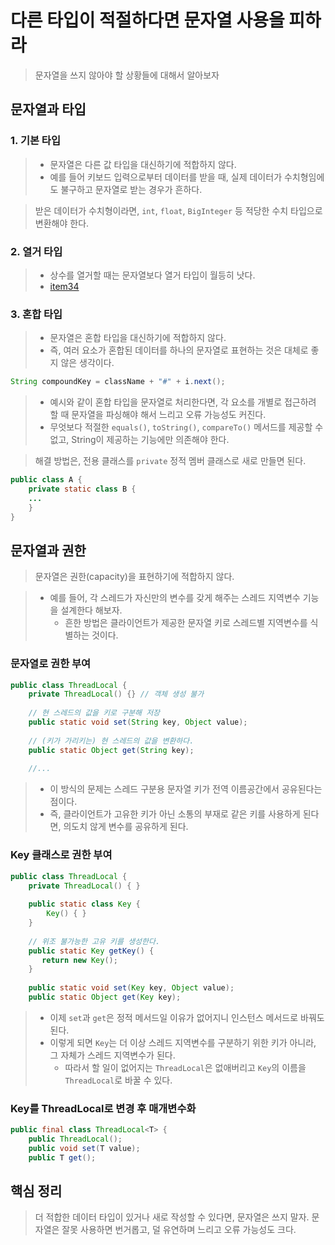 # 다른 타입이 적절하다면 문자열 사용을 피하라
> 문자열을 쓰지 않아야 할 상황들에 대해서 알아보자

## 문자열과 타입
### 1. 기본 타입
> - 문자열은 다른 값 타입을 대신하기에 적합하지 않다.
> - 예를 들어 키보드 입력으로부터 데이터를 받을 때, 실제 데이터가 수치형임에도 불구하고 문자열로 받는 경우가 흔하다.

> 받은 데이터가 수치형이라면, `int`, `float`, `BigInteger` 등 적당한 수치 타입으로 변환해야 한다.

### 2. 열거 타입
> - 상수를 열거할 때는 문자열보다 열거 타입이 월등히 낫다.
> - [item34](../../chapter6/item34/item-34.%20Use%20enums%20instead%20of%20int%20constants.md)

### 3. 혼합 타입
> - 문자열은 혼합 타입을 대신하기에 적합하지 않다.
> - 즉, 여러 요소가 혼합된 데이터를 하나의 문자열로 표현하는 것은 대체로 좋지 않은 생각이다.
```java
String compoundKey = className + "#" + i.next();
```
> - 예시와 같이 혼합 타입을 문자열로 처리한다면, 각 요소를 개별로 접근하려 할 때 문자열을 파싱해야 해서 느리고 오류 가능성도 커진다.
> - 무엇보다 적절한 `equals()`, `toString()`, `compareTo()` 메서드를 제공할 수 없고, String이 제공하는 기능에만 의존해야 한다.

> 해결 방법은, 전용 클래스를 `private` 정적 멤버 클래스로 새로 만들면 된다.
```java
public class A {
	private static class B {
    ...
    }
}
```

## 문자열과 권한
> 문자열은 권한(capacity)을 표현하기에 적합하지 않다.

> - 예를 들어, 각 스레드가 자신만의 변수를 갖게 해주는 스레드 지역변수 기능을 설계한다 해보자.
>   - 흔한 방법은 클라이언트가 제공한 문자열 키로 스레드별 지역변수를 식별하는 것이다.

### 문자열로 권한 부여
```java
public class ThreadLocal {
	private ThreadLocal() {} // 객체 생성 불가
    
    // 현 스레드의 값을 키로 구분해 저장
    public static void set(String key, Object value);
    
    // (키가 가리키는) 현 스레드의 값을 변환하다.
    public static Object get(String key);
    
    //...
```

> - 이 방식의 문제는 스레드 구분용 문자열 키가 전역 이름공간에서 공유된다는 점이다.
> - 즉, 클라이언트가 고유한 키가 아닌 소통의 부재로 같은 키를 사용하게 된다면, 의도치 않게 변수를 공유하게 된다.

### Key 클래스로 권한 부여
```java
public class ThreadLocal {
	private ThreadLocal() { }
    
    public static class Key {
    	Key() { }
    }
   
    // 위조 불가능한 고유 키를 생성한다.
    public static Key getKey() {
   	   return new Key();
    }
   
    public static void set(Key key, Object value);
    public static Object get(Key key);
```

> - 이제 `set`과 `get`은 정적 메서드일 이유가 없어지니 인스턴스 메서드로 바꿔도 된다.
> - 이렇게 되면 `Key`는 더 이상 스레드 지역변수를 구분하기 위한 키가 아니라, 그 자체가 스레드 지역변수가 된다.
>   - 따라서 할 일이 없어지는 `ThreadLocal`은 없애버리고 `Key`의 이름을 `ThreadLocal`로 바꿀 수 있다.

### Key를 ThreadLocal로 변경 후 매개변수화
```java
public final class ThreadLocal<T> {
	public ThreadLocal();
    public void set(T value);
    public T get();
```

## 핵심 정리
> 더 적합한 데이터 타입이 있거나 새로 작성할 수 있다면, 문자열은 쓰지 말자. 문자열은 잘못 사용하면 번거롭고, 덜 유연하며 느리고 오류 가능성도 크다.